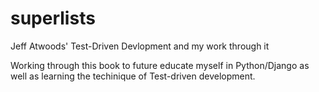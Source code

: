 superlists
==========

Jeff Atwoods' Test-Driven Devlopment and my work through it

Working through this book to future educate myself in Python/Django as well as learning the techinique of Test-driven development.
